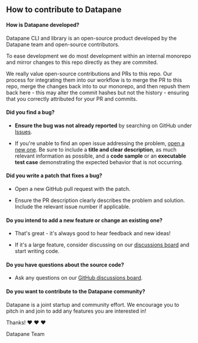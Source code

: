 ## How to contribute to Datapane

#### **How is Datapane developed?**

Datapane CLI and library is an open-source product developed by the Datapane team and open-source contributors.

To ease development we do most development within an internal monorepo and mirror changes to this repo directly as they are commited.

We really value open-source contributions and PRs to this repo. Our process for integrating them into our workflow is to merge the PR to this repo,
merge the changes back into to our monorepo, and then repush them back here - this may alter the commit hashes but not the history - ensuring that you correctly attributed for your PR and commits.

#### **Did you find a bug?**

-   **Ensure the bug was not already reported** by searching on GitHub under [Issues](https://github.com/datapane/datapane/issues).

-   If you're unable to find an open issue addressing the problem, [open a new one](https://github.com/datapane/datapane/issues/new). Be sure to include a **title and clear description**, as much relevant information as possible, and a **code sample** or an **executable test case** demonstrating the expected behavior that is not occurring.

#### **Did you write a patch that fixes a bug?**

-   Open a new GitHub pull request with the patch.

-   Ensure the PR description clearly describes the problem and solution. Include the relevant issue number if applicable.

#### **Do you intend to add a new feature or change an existing one?**

-   That's great - it's always good to hear feedback and new ideas!

-   If it's a large feature, consider discussing on our [discussions board](https://github.com/datapane/datapane/discussions) and start writing code.

#### **Do you have questions about the source code?**

-   Ask any questions on our [GitHub discussions board](https://github.com/datapane/datapane/discussions).

#### **Do you want to contribute to the Datapane community?**

Datapane is a joint startup and community effort. We encourage you to pitch in and join to add any features you are interested in!

Thanks! :heart: :heart: :heart:

Datapane Team
